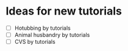 # Ideas for new tutorials

- [ ] Hotubbing by tutorials
- [ ] Animal husbandry by tutorials
- [ ] CVS by tutorials
